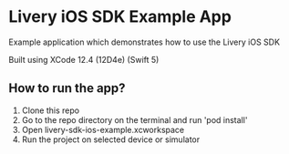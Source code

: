 # Livery iOS SDK Example App
Example application which demonstrates how to use the Livery iOS SDK

Built using XCode 12.4 (12D4e) (Swift 5)

## How to run the app?
1. Clone this repo
2. Go to the repo directory on the terminal and run 'pod install'
3. Open livery-sdk-ios-example.xcworkspace
4. Run the project on selected device or simulator
